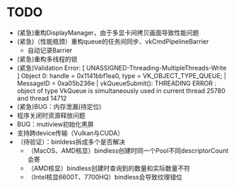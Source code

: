 # TODO
- (紧急)重构DisplayManager，由于多显卡间拷贝画面导致性能问题
- (紧急)（性能瓶颈）重构queue的任务间同步、vkCmdPipelineBarrier
  - 自动记录Barrier
- (紧急)重构多线程的锁
- (紧急)Validation Error: [ UNASSIGNED-Threading-MultipleThreads-Write ] Object 0: handle = 0x1141bbf1ea0, type = VK_OBJECT_TYPE_QUEUE; | MessageID = 0xa05b236e | vkQueueSubmit(): THREADING ERROR : object of type VkQueue is simultaneously used in current thread 25780 and thread 14712
- (紧急)BUG：内存泄漏(待定位)
- 程序关闭时资源释放问题
- BUG：mutiview初始化黑屏
- 支持跨device传输（Vulkan与CUDA）
- （待验证）：binldess拆成多个是否解决
  - （MacOS、AMD核显）bindless创建时同一个Pool不同descriptorCount会寄
  - （AMD核显）bindless创建时查询到的数量和实际数量不符
  - （Intel核显6600T、7700HQ）bindless会导致纹理错位
